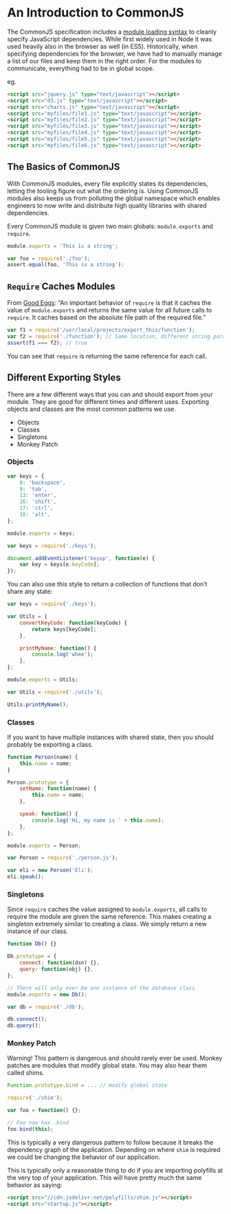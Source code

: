# An Introduction to CommonJS

The CommonJS specification includes a [module loading syntax](http://wiki.commonjs.org/wiki/Modules/1.1) to cleanly specify JavaScript dependencies. While first widely used in Node it was used heavily also in the browser as well (in ES5). Historically, when specifying dependencies for the browser, we have had to manually manage a list of our files and keep them in the right order. For the modules to communicate, everything had to be in global scope.

eg.

```html
<script src="jquery.js" type="text/javascript"></script>
<script src="d3.js" type="text/javascript"></script>
<script src="charts.js" type="text/javascript"></script>
<script src="myfiles/file1.js" type="text/javascript"></script>
<script src="myfiles/file2.js" type="text/javascript"></script>
<script src="myfiles/file3.js" type="text/javascript"></script>
<script src="myfiles/file4.js" type="text/javascript"></script>
<script src="myfiles/file5.js" type="text/javascript"></script>
<script src="myfiles/file6.js" type="text/javascript"></script>
```

## The Basics of CommonJS

With CommonJS modules, every file explicitly states its dependencies, letting the tooling figure out what the ordering is. Using CommonJS modules also keeps us from polluting the global namespace which enables engineers to now write and distribute high quality libraries with shared dependencies.

Every CommonJS module is given two main globals: `module.exports` and `require`.

```javascript
module.exports = 'This is a string';
```

```javascript
var foo = require('./foo');
assert.equal(foo, 'This is a string');
```

## `Require` Caches Modules

From [Good Eggs](http://bites.goodeggs.com/posts/export-this/): “An important behavior of `require` is that it caches the value of `module.exports` and returns the same value for all future calls to `require`. It caches based on the absolute file path of the required file.”

```javascript
var f1 = require('/usr/local/projects/export_this/function');
var f2 = require('./function'); // Same location, different string parameter
assert(f1 === f2); // true
```

You can see that `require` is returning the same reference for each call.

## Different Exporting Styles

There are a few different ways that you can and should export from your module. They are good for different times and different uses. Exporting objects and classes are the most common patterns we use.

* Objects
* Classes
* Singletons
* Monkey Patch

### Objects

```javascript
var keys = {
	8: 'backspace',
	9: 'tab',
	13: 'enter',
	16: 'shift',
	17: 'ctrl',
	18: 'alt',
};

module.exports = keys;
```

```javascript
var keys = require('./keys');

document.addEventListener('keyup', function(e) {
	var key = keys[e.keyCode];
});
```

You can also use this style to return a collection of functions that don’t share any state:

```javascript
var keys = require('./keys');

var Utils = {
	convertKeyCode: function(keyCode) {
		return keys[keyCode];
	},

	printMyName: function() {
		console.log('whee');
	},
};

module.exports = Utils;
```

```javascript
var Utils = require('./utils');

Utils.printMyName();
```

### Classes

If you want to have multiple instances with shared state, then you should probably be exporting a class.

```javascript
function Person(name) {
	this.name = name;
}

Person.prototype = {
	setName: function(name) {
		this.name = name;
	},

	speak: function() {
		console.log('Hi, my name is ' + this.name);
	},
};

module.exports = Person;
```

```javascript
var Person = require('./person.js');

var eli = new Person('Eli');
eli.speak();
```

### Singletons

Since `require` caches the value assigned to `module.exports`, all calls to require the module are given the same reference. This makes creating a singleton extremely similar to creating a class. We simply return a new instance of our class.

```javascript
function Db() {}

Db.prototype = {
	connect: function(dsn) {},
	query: function(obj) {},
};

// There will only ever be one instance of the database class
module.exports = new Db();
```

```javascript
var db = require('./db');

db.connect();
db.query();
```

### Monkey Patch

Warning! This pattern is dangerous and should rarely ever be used. Monkey patches are modules that modify global state. You may also hear them called shims.

```javascript
Function.prototype.bind = ... // modify global state
```

```javascript
require('./shim');

var foo = function() {};

// Foo now has .bind
foo.bind(this);
```

This is typically a very dangerous pattern to follow because it breaks the dependency graph of the application. Depending on where `shim` is required we could be changing the behavior of our application.

This is typically only a reasonable thing to do if you are importing polyfills at the very top of your application. This will have pretty much the same behavior as saying:

```html
<script src="//cdn.jsdelivr.net/polyfills/shim.js"></script>
<script src="startup.js"></script>
```
